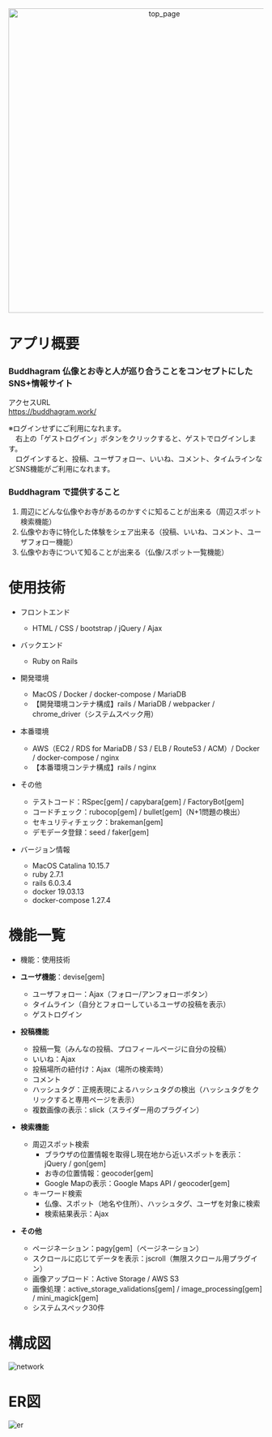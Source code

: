 <div align="center">
<img width="600" alt="top_page" src="https://user-images.githubusercontent.com/69148986/105990159-744e5500-60e5-11eb-802f-06ca3f43c202.png">
</div>

# アプリ概要

### Buddhagram 仏像とお寺と人が巡り合うことをコンセプトにしたSNS+情報サイト

アクセスURL<br>
https://buddhagram.work/

※ログインせずにご利用になれます。<br>
　右上の「ゲストログイン」ボタンをクリックすると、ゲストでログインします。  
　ログインすると、投稿、ユーザフォロー、いいね、コメント、タイムラインなどSNS機能がご利用になれます。

### Buddhagram で提供すること

1. 周辺にどんな仏像やお寺があるのかすぐに知ることが出来る（周辺スポット検索機能）
1. 仏像やお寺に特化した体験をシェア出来る（投稿、いいね、コメント、ユーザフォロー機能）
1. 仏像やお寺について知ることが出来る（仏像/スポット一覧機能）

# 使用技術

- フロントエンド
	- HTML / CSS / bootstrap / jQuery / Ajax
- バックエンド
	- Ruby on Rails
- 開発環境
	- MacOS / Docker / docker-compose / MariaDB
	- 【開発環境コンテナ構成】rails / MariaDB / webpacker / chrome_driver（システムスペック用）
- 本番環境
	- AWS（EC2 / RDS for MariaDB / S3 / ELB / Route53 / ACM）/ Docker / docker-compose / nginx
	- 【本番環境コンテナ構成】rails / nginx

- その他
	- テストコード：RSpec[gem] / capybara[gem] / FactoryBot[gem]
	- コードチェック：rubocop[gem] / bullet[gem]（N+1問題の検出）
	- セキュリティチェック：brakeman[gem]
	- デモデータ登録：seed / faker[gem]

- バージョン情報
	- MacOS Catalina 10.15.7
	- ruby 2.7.1
	- rails 6.0.3.4
	- docker 19.03.13
	- docker-compose 1.27.4

# 機能一覧

- 機能：使用技術

- **ユーザ機能**：devise[gem]
	- ユーザフォロー：Ajax（フォロー/アンフォローボタン）
	- タイムライン（自分とフォローしているユーザの投稿を表示）
	- ゲストログイン
  
- **投稿機能**
	- 投稿一覧（みんなの投稿、プロフィールページに自分の投稿）
	- いいね：Ajax
	- 投稿場所の紐付け：Ajax（場所の検索時）
	- コメント
	- ハッシュタグ：正規表現によるハッシュタグの検出（ハッシュタグをクリックすると専用ページを表示）
	- 複数画像の表示：slick（スライダー用のプラグイン）

- **検索機能**
	- 周辺スポット検索
		- ブラウザの位置情報を取得し現在地から近いスポットを表示：jQuery / gon[gem]
		- お寺の位置情報：geocoder[gem]
		- Google Mapの表示：Google Maps API / geocoder[gem]
	- キーワード検索
		- 仏像、スポット（地名や住所）、ハッシュタグ、ユーザを対象に検索
		- 検索結果表示：Ajax

- **その他**
	- ページネーション：pagy[gem]（ページネーション）
	- スクロールに応じてデータを表示：jscroll（無限スクロール用プラグイン）
	- 画像アップロード：Active Storage / AWS S3
	- 画像処理：active_storage_validations[gem] / image_processing[gem] / mini_magick[gem]
	- システムスペック30件

# 構成図

![network](https://user-images.githubusercontent.com/69148986/105991143-cba0f500-60e6-11eb-9802-c56f52c5bd89.jpg)

# ER図

![er](https://user-images.githubusercontent.com/69148986/105989858-0bff7380-60e5-11eb-89b1-29d04b205821.jpg)
